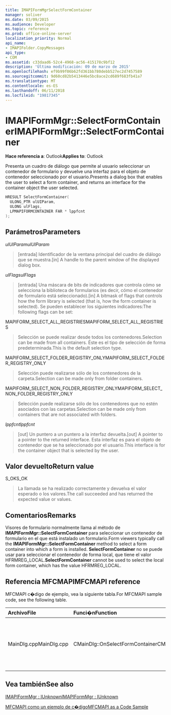 ```yaml
---
title: IMAPIFormMgrSelectFormContainer
manager: soliver
ms.date: 03/09/2015
ms.audience: Developer
ms.topic: reference
ms.prod: office-online-server
localization_priority: Normal
api_name:
- IMAPIFolder.CopyMessages
api_type:
- COM
ms.assetid: c33daad6-52c4-4968-ac56-415178c9bf12
description: 'Última modificación: 09 de marzo de 2015'
ms.openlocfilehash: ef9b99f06b62fd361bb780debb527ec2d7457589
ms.sourcegitcommit: 9d60cd82b5413446e5bc8ace2cd689f683fb41a7
ms.translationtype: MT
ms.contentlocale: es-ES
ms.lasthandoff: 06/11/2018
ms.locfileid: "19817345"
---
```

# <a name="imapiformmgrselectformcontainer"></a><span data-ttu-id="13f26-103">IMAPIFormMgr::SelectFormContainer</span><span class="sxs-lookup"><span data-stu-id="13f26-103">IMAPIFormMgr::SelectFormContainer</span></span>

  
  
<span data-ttu-id="13f26-104">**Hace referencia a**: Outlook</span><span class="sxs-lookup"><span data-stu-id="13f26-104">**Applies to**: Outlook</span></span> 
  
<span data-ttu-id="13f26-105">Presenta un cuadro de diálogo que permite al usuario seleccionar un contenedor de formulario y devuelve una interfaz para el objeto de contenedor seleccionado por el usuario.</span><span class="sxs-lookup"><span data-stu-id="13f26-105">Presents a dialog box that enables the user to select a form container, and returns an interface for the container object the user selected.</span></span>
  
```cpp
HRESULT SelectFormContainer(
  ULONG_PTR ulUIParam,
  ULONG ulFlags,
  LPMAPIFORMCONTAINER FAR * lppfcnt
);
```

## <a name="parameters"></a><span data-ttu-id="13f26-106">Parámetros</span><span class="sxs-lookup"><span data-stu-id="13f26-106">Parameters</span></span>

 <span data-ttu-id="13f26-107">_ulUIParam_</span><span class="sxs-lookup"><span data-stu-id="13f26-107">_ulUIParam_</span></span>
  
> <span data-ttu-id="13f26-108">[entrada] Identificador de la ventana principal del cuadro de diálogo que se muestra.</span><span class="sxs-lookup"><span data-stu-id="13f26-108">[in] A handle to the parent window of the displayed dialog box.</span></span> 
    
 <span data-ttu-id="13f26-109">_ulFlags_</span><span class="sxs-lookup"><span data-stu-id="13f26-109">_ulFlags_</span></span>
  
> <span data-ttu-id="13f26-110">[entrada] Una máscara de bits de indicadores que controla cómo se selecciona la biblioteca de formularios (es decir, cómo el contenedor de formulario está seleccionado).</span><span class="sxs-lookup"><span data-stu-id="13f26-110">[in] A bitmask of flags that controls how the form library is selected (that is, how the form container is selected).</span></span> <span data-ttu-id="13f26-111">Se pueden establecer los siguientes indicadores:</span><span class="sxs-lookup"><span data-stu-id="13f26-111">The following flags can be set:</span></span>
    
<span data-ttu-id="13f26-112">MAPIFORM_SELECT_ALL_REGISTRIES</span><span class="sxs-lookup"><span data-stu-id="13f26-112">MAPIFORM_SELECT_ALL_REGISTRIES</span></span> 
  
> <span data-ttu-id="13f26-113">Selección se puede realizar desde todos los contenedores.</span><span class="sxs-lookup"><span data-stu-id="13f26-113">Selection can be made from all containers.</span></span> <span data-ttu-id="13f26-114">Éste es el tipo de selección de forma predeterminada.</span><span class="sxs-lookup"><span data-stu-id="13f26-114">This is the default selection type.</span></span> 
    
<span data-ttu-id="13f26-115">MAPIFORM_SELECT_FOLDER_REGISTRY_ONLY</span><span class="sxs-lookup"><span data-stu-id="13f26-115">MAPIFORM_SELECT_FOLDER_REGISTRY_ONLY</span></span> 
  
> <span data-ttu-id="13f26-116">Selección puede realizarse sólo de los contenedores de la carpeta.</span><span class="sxs-lookup"><span data-stu-id="13f26-116">Selection can be made only from folder containers.</span></span>
    
<span data-ttu-id="13f26-117">MAPIFORM_SELECT_NON_FOLDER_REGISTRY_ONLY</span><span class="sxs-lookup"><span data-stu-id="13f26-117">MAPIFORM_SELECT_NON_FOLDER_REGISTRY_ONLY</span></span> 
  
> <span data-ttu-id="13f26-118">Selección puede realizarse sólo de los contenedores que no estén asociados con las carpetas.</span><span class="sxs-lookup"><span data-stu-id="13f26-118">Selection can be made only from containers that are not associated with folders.</span></span>
    
 <span data-ttu-id="13f26-119">_lppfcnt_</span><span class="sxs-lookup"><span data-stu-id="13f26-119">_lppfcnt_</span></span>
  
> <span data-ttu-id="13f26-120">[out] Un puntero a un puntero a la interfaz devuelta.</span><span class="sxs-lookup"><span data-stu-id="13f26-120">[out] A pointer to a pointer to the returned interface.</span></span> <span data-ttu-id="13f26-121">Esta interfaz es para el objeto de contenedor que se ha seleccionado por el usuario.</span><span class="sxs-lookup"><span data-stu-id="13f26-121">This interface is for the container object that is selected by the user.</span></span>
    
## <a name="return-value"></a><span data-ttu-id="13f26-122">Valor devuelto</span><span class="sxs-lookup"><span data-stu-id="13f26-122">Return value</span></span>

<span data-ttu-id="13f26-123">S_OK</span><span class="sxs-lookup"><span data-stu-id="13f26-123">S_OK</span></span> 
  
> <span data-ttu-id="13f26-124">La llamada se ha realizado correctamente y devuelva el valor esperado o los valores.</span><span class="sxs-lookup"><span data-stu-id="13f26-124">The call succeeded and has returned the expected value or values.</span></span>
    
## <a name="remarks"></a><span data-ttu-id="13f26-125">Comentarios</span><span class="sxs-lookup"><span data-stu-id="13f26-125">Remarks</span></span>

<span data-ttu-id="13f26-126">Visores de formulario normalmente llama al método de **IMAPIFormMgr::SelectFormContainer** para seleccionar un contenedor de formulario en el que está instalado un formulario.</span><span class="sxs-lookup"><span data-stu-id="13f26-126">Form viewers typically call the **IMAPIFormMgr::SelectFormContainer** method to select a form container into which a form is installed.</span></span> <span data-ttu-id="13f26-127">**SelectFormContainer** no se puede usar para seleccionar el contenedor de forma local, que tiene el valor HFRMREG_LOCAL.</span><span class="sxs-lookup"><span data-stu-id="13f26-127">**SelectFormContainer** cannot be used to select the local form container, which has the value HFRMREG_LOCAL.</span></span> 
  
## <a name="mfcmapi-reference"></a><span data-ttu-id="13f26-128">Referencia MFCMAPI</span><span class="sxs-lookup"><span data-stu-id="13f26-128">MFCMAPI reference</span></span>

<span data-ttu-id="13f26-129">MFCMAPI c�digo de ejemplo, vea la siguiente tabla.</span><span class="sxs-lookup"><span data-stu-id="13f26-129">For MFCMAPI sample code, see the following table.</span></span>
  
|<span data-ttu-id="13f26-130">**Archivo**</span><span class="sxs-lookup"><span data-stu-id="13f26-130">**File**</span></span>|<span data-ttu-id="13f26-131">**Funci�n**</span><span class="sxs-lookup"><span data-stu-id="13f26-131">**Function**</span></span>|<span data-ttu-id="13f26-132">**Comentario**</span><span class="sxs-lookup"><span data-stu-id="13f26-132">**Comment**</span></span>|
|:-----|:-----|:-----|
|<span data-ttu-id="13f26-133">MainDlg.cpp</span><span class="sxs-lookup"><span data-stu-id="13f26-133">MainDlg.cpp</span></span>  <br/> |<span data-ttu-id="13f26-134">CMainDlg::OnSelectFormContainer</span><span class="sxs-lookup"><span data-stu-id="13f26-134">CMainDlg::OnSelectFormContainer</span></span>  <br/> |<span data-ttu-id="13f26-135">MFCMAPI usa el método **IMAPIFormMgr::SelectFormContainer** para seleccionar un contenedor de formulario antes de representar su contenido.</span><span class="sxs-lookup"><span data-stu-id="13f26-135">MFCMAPI uses the **IMAPIFormMgr::SelectFormContainer** method to select a form container before rendering its contents.</span></span>  <br/> |
   
## <a name="see-also"></a><span data-ttu-id="13f26-136">Vea también</span><span class="sxs-lookup"><span data-stu-id="13f26-136">See also</span></span>



[<span data-ttu-id="13f26-137">IMAPIFormMgr : IUnknown</span><span class="sxs-lookup"><span data-stu-id="13f26-137">IMAPIFormMgr : IUnknown</span></span>](imapiformmgriunknown.md)


[<span data-ttu-id="13f26-138">MFCMAPI como un ejemplo de c�digo</span><span class="sxs-lookup"><span data-stu-id="13f26-138">MFCMAPI as a Code Sample</span></span>](mfcmapi-as-a-code-sample.md)

